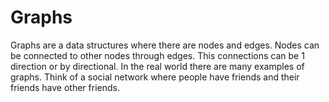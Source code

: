 # Graphs

Graphs are a data structures where there are nodes and edges. Nodes can be
connected to other nodes through edges. This connections can be 1 direction or
by directional. In the real world there are many examples of graphs. Think of a
social network where people have friends and their friends have other friends.
